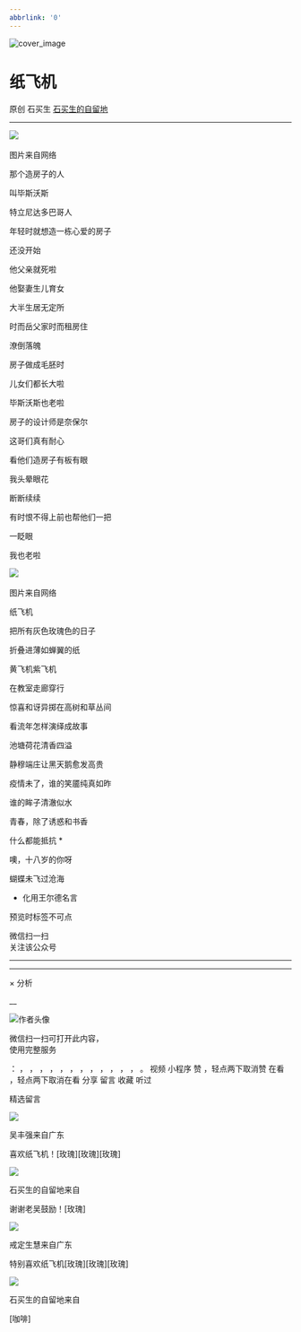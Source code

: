 ```yaml
---
abbrlink: '0'
---
```

![cover_image](http://mmbiz.qpic.cn/mmbiz_jpg/hVNLue76Ehic2Q3KcHFsoJoZOKib5vHRwkmTyXyJpS56F3jXZJXvsnNUOrAQxUibTlE07bhUNJB84VMuFCbMAEibnw/0?wx_fmt=jpeg)

#  纸飞机

原创  石买生  [ 石买生的自留地 ](javascript:void\(0\);)

__ _ _ _ _

![](https://mmbiz.qpic.cn/mmbiz_jpg/hVNLue76Ehic2Q3KcHFsoJoZOKib5vHRwkAboq1qYJwr9mQgj57ib5YnvXgibIsiclCMf5OlZ3G9qUWicBBkwMurRM5w/640?wx_fmt=jpeg)
​

图片来自网络

  

  

那个造房子的人

  

  

  

叫毕斯沃斯

  

特立尼达多巴哥人

  

年轻时就想造一栋心爱的房子

  

还没开始

  

他父亲就死啦

  

  

  

他娶妻生儿育女

  

大半生居无定所

  

时而岳父家时而租房住

  

潦倒落魄

  

房子做成毛胚时

  

儿女们都长大啦

  

毕斯沃斯也老啦

  

  

  

房子的设计师是奈保尔

  

这哥们真有耐心

  

看他们造房子有板有眼

  

我头晕眼花

  

断断续续

  

有时恨不得上前也帮他们一把

  

一眨眼

  

我也老啦

  

  

  

![](https://mmbiz.qpic.cn/mmbiz_jpg/hVNLue76Ehic2Q3KcHFsoJoZOKib5vHRwk3sqb4R5iaQOVMP0J6QsyYoB8RRvOLEhv1th8BDgL0hjJ5W0EREmjjPg/640?wx_fmt=jpeg)
​

图片来自网络

  

  

纸飞机

  

  

  

把所有灰色玫瑰色的日子

  

折叠进薄如蝉翼的纸

  

  

  

黄飞机紫飞机

  

在教室走廊穿行

  

  

  

惊喜和讶异掷在高树和草丛间

  

看流年怎样演绎成故事

  

  

  

池塘荷花清香四溢

  

静穆端庄让黑天鹅愈发高贵

  

  

  

疫情未了，谁的笑靥纯真如昨

  

谁的眸子清澈似水

  

  

  

青春，除了诱惑和书香

  

什么都能抵抗  *

  

  

  

噢，十八岁的你呀

  

蝴蝶未飞过沧海

  

  

  

  

  

*  化用王尔德名言 

  

预览时标签不可点

微信扫一扫  
关注该公众号





****



****



×  分析

__

![作者头像](http://mmbiz.qpic.cn/mmbiz_png/hVNLue76EhibricgkQZeT964ria54dgJkqVBX9ibyvn7PmGOltlupHdVshOibeQZDSypqiaIBNKdw8cwXfXfBZkPVgVg/0?wx_fmt=png)

微信扫一扫可打开此内容，  
使用完整服务

：  ，  ，  ，  ，  ，  ，  ，  ，  ，  ，  ，  ，  。  视频  小程序  赞  ，轻点两下取消赞  在看  ，轻点两下取消在看
分享  留言  收藏  听过

精选留言

![](http://wx.qlogo.cn/mmopen/0csZtXb7CRWfKb2ib2riaRcHiaQdvbBFSo5XzgvJrfjPJqNiaicTNroH1HOWI7wMyLsqSDor6UK81ck8ibgnPenTwzA2ukl0oRQrMp/64)

吴丰强来自广东

喜欢纸飞机！[玫瑰][玫瑰][玫瑰]

![](http://wx.qlogo.cn/mmhead/Q3auHgzwzM4ELPv9zSiaIDouClt0fOcfibXKFibPXptvGvnLVF6qUCyQg/64)

石买生的自留地来自

谢谢老吴鼓励！[玫瑰]

![](http://wx.qlogo.cn/mmopen/zGMQ7uVeU4VrSZFctQRbe81W1rmVqNic2cicEFaLvzMlLxqibiaHeuPjPc0fyPDSUGYwcw79CHFwKK0YIa4OWwoWTE41xbWxDuaqCpBuC48aTYa1C5vJZOhYbXTAUDTUKt97/64)

戒定生慧来自广东

特别喜欢纸飞机[玫瑰][玫瑰][玫瑰]

![](http://wx.qlogo.cn/mmhead/Q3auHgzwzM4ELPv9zSiaIDouClt0fOcfibXKFibPXptvGvnLVF6qUCyQg/64)

石买生的自留地来自

[咖啡]

